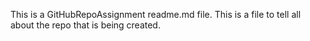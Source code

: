 This is a GitHubRepoAssignment readme.md file.
This is a file to tell all about the repo that is being created.